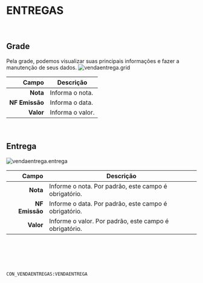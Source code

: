 # ENTREGAS
<br>

## Grade
Pela grade, podemos visualizar suas principais informações e fazer a manutenção de seus dados.
![vendaentrega.grid](https://raw.githubusercontent.com/netforcews/docs-siscom/master/geral/imagens/vendaentrega.grid.png)

Campo | Descrição
--:|---
**Nota** | Informa o nota.
**NF Emissão** | Informa o data.
**Valor** | Informa o valor.
<br>

## Entrega
![vendaentrega.entrega](https://raw.githubusercontent.com/netforcews/docs-siscom/master/geral/imagens/vendaentrega.entrega.png)

Campo | Descrição
--:|---
**Nota** | Informe o nota. Por padrão, este campo é obrigatório.
**NF Emissão** | Informe o data. Por padrão, este campo é obrigatório.
**Valor** | Informe o valor. Por padrão, este campo é obrigatório.
<br>
<br>
<br>
<br>

```CON_VENDAENTREGAS:VENDAENTREGA```
